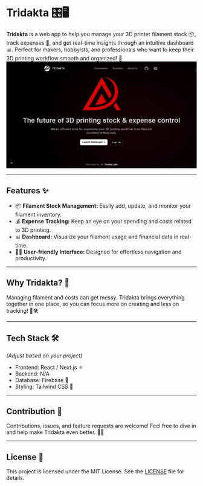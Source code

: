 # Tridakta 🎛️🖥️

**Tridakta** is a web app to help you manage your 3D printer filament stock 📦, track expenses 💸, and get real-time insights through an intuitive dashboard 📊. Perfect for makers, hobbyists, and professionals who want to keep their 3D printing workflow smooth and organized! 🚀
![alt text](readme-img/homepage.png)

---

## Features ✨

- 📦 **Filament Stock Management:** Easily add, update, and monitor your filament inventory.
- 💰 **Expense Tracking:** Keep an eye on your spending and costs related to 3D printing.
- 📊 **Dashboard:** Visualize your filament usage and financial data in real-time.
- 🧑‍💻 **User-friendly Interface:** Designed for effortless navigation and productivity.

---

## Why Tridakta? 🤔

Managing filament and costs can get messy. Tridakta brings everything together in one place, so you can focus more on creating and less on tracking! 🎨🛠️

---

## Tech Stack 🛠️

*(Adjust based on your project)*

- Frontend: React / Next.js ⚛️
- Backend: N/A
- Database: Firebase 🍃
- Styling: Tailwind CSS 💨    

---

## Contribution 🤝

Contributions, issues, and feature requests are welcome! Feel free to dive in and help make Tridakta even better. 💪✨

---

## License 📄

This project is licensed under the MIT License. See the [LICENSE](LICENSE) file for details.
